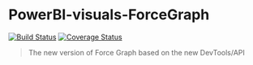 # PowerBI-visuals-ForceGraph
[![Build Status](https://travis-ci.org/Microsoft/PowerBI-visuals-ForceGraph.svg?branch=master)](https://travis-ci.org/Microsoft/PowerBI-visuals-ForceGraph) [![Coverage Status](https://coveralls.io/repos/github/Microsoft/PowerBI-visuals-ForceGraph/badge.svg?branch=master)](https://coveralls.io/github/Microsoft/PowerBI-visuals-ForceGraph?branch=master)

> The new version of Force Graph based on the new DevTools/API
